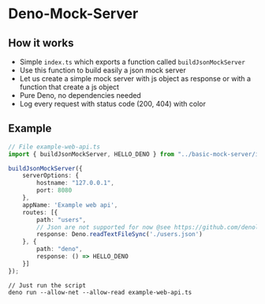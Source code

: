 # Deno-Mock-Server

## How it works

- Simple `index.ts` which exports a function called `buildJsonMockServer`
- Use this function to build easily a json mock server
- Let us create a simple mock server with js object as response or with a function that create a js object
- Pure Deno, no dependencies needed
- Log every request with status code (200, 404) with color

## Example

``` Typescript
// File example-web-api.ts
import { buildJsonMockServer, HELLO_DENO } from "../basic-mock-server/index.ts";

buildJsonMockServer({
    serverOptions: {
        hostname: "127.0.0.1",
        port: 8080
    },
    appName: 'Example web api',
    routes: [{
        path: "users",
        // Json are not supported for now @see https://github.com/denoland/deno/issues/5633
        response: Deno.readTextFileSync('./users.json')
    }, {
        path: "deno",
        response: () => HELLO_DENO
    }]
});
```

``` deno
// Just run the script
deno run --allow-net --allow-read example-web-api.ts
```